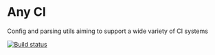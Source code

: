 # Any CI

Config and parsing utils aiming to support a wide variety of CI systems

[![Build status](https://badge.buildkite.com/a1b9213971a2ef84234ee9e668eb4de4e64c10937f90c0584b.svg)](https://buildkite.com/iand675/any-ci)


